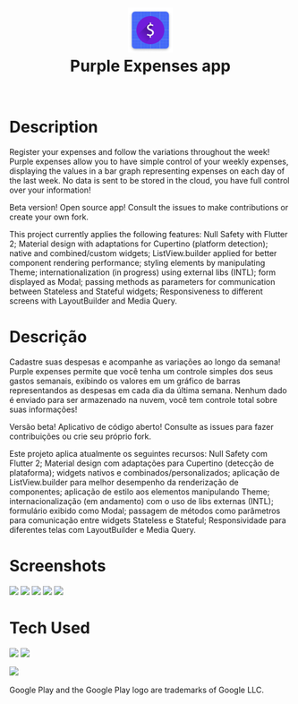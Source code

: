 <div align="center">
      <h1> <img src="https://github.com/joaoffnogueira/purple_expenses/blob/main/android/app/src/main/res/mipmap-xxxhdpi/ic_launcher.png?raw=true" width="80px"><br/>Purple Expenses app</h1>
     </div>
<p align="center"> <a href="https://joaonogueira.dev/" target="_blank"><img alt="" src="https://img.shields.io/badge/Website-EA4C89?style=normal&logo=dribbble&logoColor=white" style="vertical-align:center" /></a> <a href="https://www.linkedin.com/in/joaoffnogueira/}" target="_blank"><img alt="" src="https://img.shields.io/badge/LinkedIn-0077B5?style=normal&logo=linkedin&logoColor=white" style="vertical-align:center" /></a> </p>

# Description

Register your expenses and follow the variations throughout the week!
Purple expenses allow you to have simple control of your weekly expenses, displaying the values in a bar graph representing expenses on each day of the last week.
No data is sent to be stored in the cloud, you have full control over your information!

Beta version!
Open source app! Consult the issues to make contributions or create your own fork.

This project currently applies the following features: Null Safety with Flutter 2; Material design with adaptations for Cupertino (platform detection); native and combined/custom widgets; ListView.builder applied for better component rendering performance; styling elements by manipulating Theme; internationalization (in progress) using external libs (INTL); form displayed as Modal; passing methods as parameters for communication between Stateless and Stateful widgets; Responsiveness to different screens with LayoutBuilder and Media Query.

# Descrição

Cadastre suas despesas e acompanhe as variações ao longo da semana!
Purple expenses permite que você tenha um controle simples dos seus gastos semanais, exibindo os valores em um gráfico de barras representandos as despesas em cada dia da última semana.
Nenhum dado é enviado para ser armazenado na nuvem, você tem controle total sobre suas informações!

Versão beta!
Aplicativo de código aberto! Consulte as issues para fazer contribuições ou crie seu próprio fork.

Este projeto aplica atualmente os seguintes recursos: Null Safety com Flutter 2; Material design com adaptações para Cupertino (detecção de plataforma); widgets nativos e combinados/personalizados; aplicação de ListView.builder para melhor desempenho da renderização de componentes; aplicação de estilo aos elementos manipulando Theme; internacionalização (em andamento) com o uso de libs externas (INTL); formulário exibido como Modal; passagem de métodos como parâmetros para comunicação entre widgets Stateless e Stateful; Responsividade para diferentes telas com LayoutBuilder e Media Query.

# Screenshots

<img src="https://play-lh.googleusercontent.com/fxKSGaB94R3ptKcbt7JgoHCmyHdfT4VnFe1YuKkKyNepWbo--BsQ8sYm49kMBQyiJg=w720-h310-rw" width=19%>
<img src="https://play-lh.googleusercontent.com/AHSZgsEc-Snm7e0mpTjhEgr9jf-d7Uom6ajpxYuw-0SY8ORZGYnztt9hD2SEcl0z6m5I=w720-h310-rw" width=19%>
<img src="https://play-lh.googleusercontent.com/7_NbLzryJiAzw1bWY45TXG4Ia4CY9604zidlQGjZ7trrlgSsYQ3uVgilF_uZqbRNmT4=w720-h310-rw" width=19%>
<img src="https://play-lh.googleusercontent.com/5SLauVYSCf78mL49-cmaU94t7MiiQmmwzw5eBQkrCVib6pNK73oa8jDvJJXXQC0U83tv=w720-h310-rw" width=19%>
<img src="https://play-lh.googleusercontent.com/nhzvk8Ca5KZW3hNPwHnte7KxWJMJpzN2XHWzOb0OgAwbs8AHNPfJI0D23VnNVPwGCZNL=w720-h310-rw" width=19%>

# Tech Used

<img src="https://img.shields.io/badge/dart-%230175C2.svg?style=for-the-badge&logo=dart&logoColor=white">
<img src="https://img.shields.io/badge/Flutter-%2302569B.svg?style=for-the-badge&logo=Flutter&logoColor=white">

[<img src="https://play.google.com/intl/en_us/badges/static/images/badges/en_badge_web_generic.png" height=100vh>](https://play.google.com/store/apps/details?id=dev.joaonogueira.purple_expenses)

Google Play and the Google Play logo are trademarks of Google LLC.
